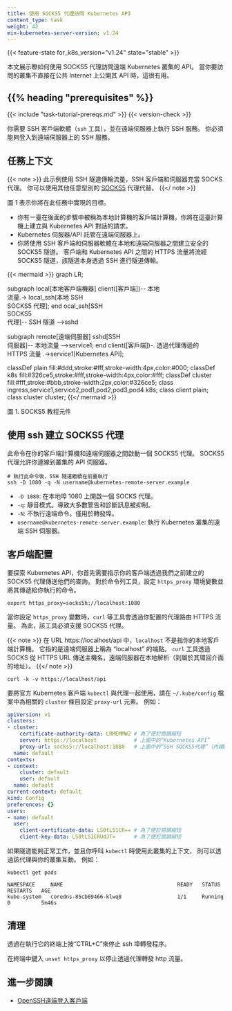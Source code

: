 ```yaml
---
title: 使用 SOCKS5 代理訪問 Kubernetes API
content_type: task
weight: 42
min-kubernetes-server-version: v1.24
---
```

<!-- overview -->

{{< feature-state for_k8s_version="v1.24" state="stable" >}}

<!--
This page shows how to use a SOCKS5 proxy to access the API of a remote Kubernetes cluster.
This is useful when the cluster you want to access does not expose its API directly on the public internet.
-->
本文展示瞭如何使用 SOCKS5 代理訪問遠端 Kubernetes 叢集的 API。
當你要訪問的叢集不直接在公共 Internet 上公開其 API 時，這很有用。

## {{% heading "prerequisites" %}}

{{< include "task-tutorial-prereqs.md" >}} {{< version-check >}}

<!--
You need SSH client software (the `ssh` tool), and an SSH service running on the remote server.
You must be able to log in to the SSH service on the remote server.
-->
你需要 SSH 客戶端軟體（`ssh` 工具），並在遠端伺服器上執行 SSH 服務。
你必須能夠登入到遠端伺服器上的 SSH 服務。

<!-- steps -->

<!--
## Task context
-->
## 任務上下文

<!--
This example tunnels traffic using SSH, with the SSH client and server acting as a SOCKS proxy.
You can instead use any other kind of [SOCKS5](https://en.wikipedia.org/wiki/SOCKS#SOCKS5) proxies.
-->
{{< note >}}
此示例使用 SSH 隧道傳輸流量，SSH 客戶端和伺服器充當 SOCKS 代理。
你可以使用其他任意型別的 [SOCKS5](https://zh.wikipedia.org/wiki/SOCKS#SOCKS5) 代理代替。
{{</ note >}}

<!--
Figure 1 represents what you're going to achieve in this task.

* You have a client computer, referred to as local in the steps ahead, from where you're going to create requests to talk to the Kubernetes API.
* The Kubernetes server/API is hosted on a remote server.
* You will use SSH client and server software to create a secure SOCKS5 tunnel between the local and
  the remote server. The HTTPS traffic between the client and the Kubernetes API will flow over the SOCKS5
  tunnel, which is itself tunnelled over SSH.
-->
圖 1 表示你將在此任務中實現的目標。

* 你有一臺在後面的步驟中被稱為本地計算機的客戶端計算機，你將在這臺計算機上建立與 Kubernetes API 對話的請求。
* Kubernetes 伺服器/API 託管在遠端伺服器上。
* 你將使用 SSH 客戶端和伺服器軟體在本地和遠端伺服器之間建立安全的 SOCKS5 隧道。
  客戶端和 Kubernetes API 之間的 HTTPS 流量將流經 SOCKS5 隧道，該隧道本身透過 SSH 進行隧道傳輸。


<!--
graph LR;

  subgraph local[Local client machine]
  client([client])-- local <br> traffic .->  local_ssh[Local SSH <br> SOCKS5 proxy];
  end
  local_ssh[SSH <br>SOCKS5 <br> proxy]-- SSH Tunnel --\>sshd
  
  subgraph remote[Remote server]
  sshd[SSH <br> server]-- local traffic --\>service1;
  end
  client([client])-. proxied HTTPs traffic <br> going through the proxy .->service1[Kubernetes API];

  classDef plain fill:#ddd,stroke:#fff,stroke-width:4px,color:#000;
  classDef k8s fill:#326ce5,stroke:#fff,stroke-width:4px,color:#fff;
  classDef cluster fill:#fff,stroke:#bbb,stroke-width:2px,color:#326ce5;
  class ingress,service1,service2,pod1,pod2,pod3,pod4 k8s;
  class client plain;
  class cluster cluster;

-->

{{< mermaid >}}
graph LR;

  subgraph local[本地客戶端機器]
  client([客戶端])-- 本地 <br> 流量.->  local_ssh[本地 SSH <br> SOCKS5 代理];
  end
  ocal_ssh[SSH <br>SOCKS5 <br> 代理]-- SSH 隧道 -->sshd
  
  subgraph remote[遠端伺服器]
  sshd[SSH <br> 伺服器]-- 本地流量 -->service1;
  end
  client([客戶端])-. 透過代理傳遞的 <br> HTTPS 流量 .->service1[Kubernetes API];

  classDef plain fill:#ddd,stroke:#fff,stroke-width:4px,color:#000;
  classDef k8s fill:#326ce5,stroke:#fff,stroke-width:4px,color:#fff;
  classDef cluster fill:#fff,stroke:#bbb,stroke-width:2px,color:#326ce5;
  class ingress,service1,service2,pod1,pod2,pod3,pod4 k8s;
  class client plain;
  class cluster cluster;
{{</ mermaid >}}
<!--
Figure 1. SOCKS5 tutorial components
-->
圖 1. SOCKS5 教程元件

<!--
## Using ssh to create a SOCKS5 proxy
-->
## 使用 ssh 建立 SOCKS5 代理

<!--
This command starts a SOCKS5 proxy between your client machine and the remote server.
The SOCKS5 proxy lets you connect to your cluster's API server.
-->
此命令在你的客戶端計算機和遠端伺服器之間啟動一個 SOCKS5 代理。
SOCKS5 代理允許你連線到叢集的 API 伺服器。

```shell
# 執行此命令後，SSH 隧道繼續在前臺執行
ssh -D 1080 -q -N username@kubernetes-remote-server.example
```

<!--
* `-D 1080`: opens a SOCKS proxy on local port :1080.
* `-q`: quiet mode. Causes most warning and diagnostic messages to be suppressed.
* `-N`: Do not execute a remote command. Useful for just forwarding ports.
* `username@kubernetes-remote-server.example`: the remote SSH server where the Kubernetes cluster is running.
-->
* `-D 1080`: 在本地埠 1080 上開啟一個 SOCKS 代理。
* `-q`: 靜音模式。導致大多數警告和診斷訊息被抑制。
* `-N`: 不執行遠端命令。僅用於轉發埠。
* `username@kubernetes-remote-server.example`: 執行 Kubernetes 叢集的遠端 SSH 伺服器。

<!--
## Client configuration
-->
## 客戶端配置

<!--
To explore the Kubernetes API you'll first need to instruct your clients to send their queries through
the SOCKS5 proxy we created earlier.

For command-line tools, set the `https_proxy` environment variable and pass it to commands that you run.
-->
要探索 Kubernetes API，你首先需要指示你的客戶端透過我們之前建立的 SOCKS5 代理傳送他們的查詢。
對於命令列工具，設定 `https_proxy` 環境變數並將其傳遞給你執行的命令。

```shell
export https_proxy=socks5h://localhost:1080
```

<!--
When you set the `https_proxy` variable, tools such as `curl` route HTTPS traffic through the proxy
you configured. For this to work, the tool must support SOCKS5 proxying.

{{< note >}}
In the URL https://localhost/api, `localhost` does not refer to your local client computer.
Instead, it refers to the endpoint on the remote server knows as `localhost`.
The `curl` tool sends the hostname from the HTTPS URL over SOCKS, and the remote server
resolves that locally (to an address that belongs to its loopback interface).
{{</ note >}}
-->
當你設定 `https_proxy` 變數時，`curl` 等工具會透過你配置的代理路由 HTTPS 流量。
為此，該工具必須支援 SOCKS5 代理。

{{< note >}}
在 URL https://localhost/api 中，`localhost` 不是指你的本地客戶端計算機。
它指的是遠端伺服器上稱為 “localhost” 的端點。
`curl` 工具透過 SOCKS 從 HTTPS URL 傳送主機名，遠端伺服器在本地解析（到屬於其環回介面的地址）。
{{</ note >}}

```shell
curl -k -v https://localhost/api
```

<!--
To use the official Kubernetes client `kubectl` with a proxy, set the `proxy-url` element
for the relevant `cluster` entry within  your `~/.kube/config` file. For example:
-->
要將官方 Kubernetes 客戶端 `kubectl` 與代理一起使用，請在 `~/.kube/config` 檔案中為相關的
`cluster` 條目設定 `proxy-url` 元素。 例如：

```yaml
apiVersion: v1
clusters:
- cluster:
    certificate-authority-data: LRMEMMW2 # 為了便於閱讀縮短
    server: https://localhost            # 上圖中的“Kubernetes API”
    proxy-url: socks5://localhost:1080   # 上圖中的“SSH SOCKS5代理”（內建DNS解析）
  name: default
contexts:
- context:
    cluster: default
    user: default
  name: default
current-context: default
kind: Config
preferences: {}
users:
- name: default
  user:
    client-certificate-data: LS0tLS1CR== # 為了便於閱讀縮短
    client-key-data: LS0tLS1CRUdJT=      # 為了便於閱讀縮短
```

<!--
If the tunnel is operating and you use `kubectl` with a context that uses this cluster, you can interact with your cluster through that proxy. For example:
-->
如果隧道能夠正常工作，並且你呼叫 `kubectl` 時使用此叢集的上下文，
則可以透過該代理與你的叢集互動。 例如：

```shell
kubectl get pods
```

```console
NAMESPACE     NAME                                     READY   STATUS      RESTARTS   AGE
kube-system   coredns-85cb69466-klwq8                  1/1     Running     0          5m46s
```

<!--
## Clean up
-->
## 清理

<!--
Stop the ssh port-forwarding process by pressing `CTRL+C` on the terminal where it is running.

Type `unset https_proxy` in a terminal to stop forwarding http traffic through the proxy.
-->
透過在執行它的終端上按“CTRL+C”來停止 ssh 埠轉發程序。

在終端中鍵入 `unset https_proxy` 以停止透過代理轉發 http 流量。

<!--
## Further reading
-->
## 進一步閱讀

<!--
* [OpenSSH remote login client](https://man.openbsd.org/ssh)
-->
* [OpenSSH遠端登入客戶端](https://man.openbsd.org/ssh)